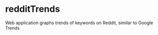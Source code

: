 redditTrends
============

Web application graphs trends of keywords on Reddit, similar to Google Trends
